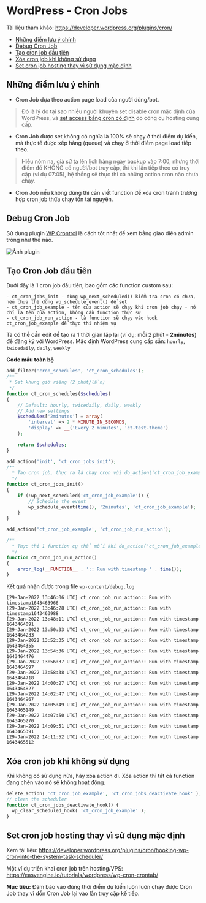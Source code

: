 # WordPress - Cron Jobs

Tài liệu tham khảo: https://developer.wordpress.org/plugins/cron/

- [Những điểm lưu ý chính](https://github.com/codetot-web/dev-guideline/blob/main/wp-cron-jobs.md#nh%E1%BB%AFng-%C4%91i%E1%BB%83m-l%C6%B0u-%C3%BD-ch%C3%ADnh)
- [Debug Cron Job](https://github.com/codetot-web/dev-guideline/blob/main/wp-cron-jobs.md#debug-cron-job)
- [Tạo cron job đầu tiên](https://github.com/codetot-web/dev-guideline/blob/main/wp-cron-jobs.md#t%E1%BA%A1o-cron-job-%C4%91%E1%BA%A7u-ti%C3%AAn)
- [Xóa cron job khi không sử dụng](https://github.com/codetot-web/dev-guideline/blob/main/wp-cron-jobs.md#x%C3%B3a-cron-job-khi-kh%C3%B4ng-s%E1%BB%AD-d%E1%BB%A5ng)
- [Set cron job hosting thay vì sử dụng mặc định](https://github.com/codetot-web/dev-guideline/blob/main/wp-cron-jobs.md#set-cron-job-hosting-thay-v%C3%AC-s%E1%BB%AD-d%E1%BB%A5ng-m%E1%BA%B7c-%C4%91%E1%BB%8Bnh)

## Những điểm lưu ý chính

- Cron Job dựa theo action page load của người dùng/bot.

> Đó là lý do tại sao nhiều người khuyên set disable cron mặc định của WordPress, và [set access bằng cron cố định](https://github.com/codetot-web/dev-guideline/blob/main/wp-cron-jobs.md#set-cron-job-hosting-thay-v%C3%AC-s%E1%BB%AD-d%E1%BB%A5ng-m%E1%BA%B7c-%C4%91%E1%BB%8Bnh) do công cụ hosting cung cấp.

- Cron Job được set không có nghĩa là 100% sẽ chạy ở thời điểm dự kiến, mà thực tế được xếp hàng (queue) và chạy ở thời điểm page load tiếp theo.

> Hiểu nôm na, giả sử ta lên lịch hàng ngày backup vào 7:00, nhưng thời điểm đó KHÔNG có người/bot truy cập, thì khi lần tiếp theo có truy cập (ví dụ 07:05), hệ thống sẽ thực thi cả những action cron nào chưa chạy.

- Cron Job nếu không dùng thì cần viết function để xóa cron tránh trường hợp cron job thừa chạy tốn tài nguyên.

## Debug Cron Job

Sử dụng plugin [WP Crontrol](https://vi.wordpress.org/plugins/wp-crontrol/) là cách tốt nhất để xem bằng giao diện admin trông như thế nào.

![Ảnh plugin](https://ps.w.org/wp-crontrol/assets/screenshot-1.png)

## Tạo Cron Job đầu tiên

Dưới đây là 1 cron job đầu tiên, bao gồm các function custom sau:

```
- ct_cron_jobs_init - dùng wp_next_scheduled() kiểm tra cron có chưa, nếu chưa thì dùng wp_schedule_event() để set
- ct_cron_job_example - tên của action sẽ chạy khi cron job chạy - nó chỉ là tên của action, không cần function thực sự
- ct_cron_job_run_action - là function sẽ chạy vào hook ct_cron_job_example để thực thi nhiệm vụ
```

Ta có thể cần edit để tạo ra 1 thời gian lặp lại (ví dụ: mỗi 2 phút - **2minutes**) để đăng ký với WordPress.
Mặc định WordPress cung cấp sẵn: `hourly`, `twicedaily`, `daily`, `weekly`

**Code mẫu toàn bộ**

```php
add_filter('cron_schedules', 'ct_cron_schedules');
/**
 * Set khung giờ riêng (2 phút/lần)
 */
function ct_cron_schedules($schedules)
{
	// Default: hourly, twicedaily, daily, weekly
	// Add new settings
	$schedules['2minutes'] = array(
		'interval' => 2 * MINUTE_IN_SECONDS,
		'display' => __('Every 2 minutes', 'ct-test-theme')
	);

	return $schedules;
}

add_action('init', 'ct_cron_jobs_init');
/**
  * Tạo cron job, thực ra là chạy cron với do_action('ct_cron_job_example')
  */
function ct_cron_jobs_init()
{
	if (!wp_next_scheduled('ct_cron_job_example')) {
		// Schedule the event
		wp_schedule_event(time(), '2minutes', 'ct_cron_job_example');
	}
}

add_action('ct_cron_job_example', 'ct_cron_job_run_action');

/**
  * Thực thi 1 function cụ thể mỗi khi do_action('ct_cron_job_example') chạy
  */
function ct_cron_job_run_action()
{
	error_log(__FUNCTION__ . ':: Run with timestamp ' . time());
}
```

Kết quả nhận được trong file `wp-content/debug.log`

```
[29-Jan-2022 13:46:06 UTC] ct_cron_job_run_action:: Run with timestamp1643463966
[29-Jan-2022 13:46:28 UTC] ct_cron_job_run_action:: Run with timestamp1643463988
[29-Jan-2022 13:48:11 UTC] ct_cron_job_run_action:: Run with timestamp 1643464091
[29-Jan-2022 13:50:33 UTC] ct_cron_job_run_action:: Run with timestamp 1643464233
[29-Jan-2022 13:52:35 UTC] ct_cron_job_run_action:: Run with timestamp 1643464355
[29-Jan-2022 13:54:36 UTC] ct_cron_job_run_action:: Run with timestamp 1643464476
[29-Jan-2022 13:56:37 UTC] ct_cron_job_run_action:: Run with timestamp 1643464597
[29-Jan-2022 13:58:38 UTC] ct_cron_job_run_action:: Run with timestamp 1643464718
[29-Jan-2022 14:00:27 UTC] ct_cron_job_run_action:: Run with timestamp 1643464827
[29-Jan-2022 14:02:47 UTC] ct_cron_job_run_action:: Run with timestamp 1643464967
[29-Jan-2022 14:05:49 UTC] ct_cron_job_run_action:: Run with timestamp 1643465149
[29-Jan-2022 14:07:50 UTC] ct_cron_job_run_action:: Run with timestamp 1643465270
[29-Jan-2022 14:09:51 UTC] ct_cron_job_run_action:: Run with timestamp 1643465391
[29-Jan-2022 14:11:52 UTC] ct_cron_job_run_action:: Run with timestamp 1643465512
```

## Xóa cron job khi không sử dụng

Khi không có sử dụng nữa, hãy xóa action đi. Xóa action thì tất cả function đang chèn vào nó sẽ không hoạt động.

```php
delete_action( 'ct_cron_job_example', 'ct_cron_jobs_deactivate_hook' );
// clean the scheduler
function ct_cron_jobs_deactivate_hook() {
  wp_clear_scheduled_hook( 'ct_cron_job_example' );
}
```

## Set cron job hosting thay vì sử dụng mặc định

Xem tài liệu: https://developer.wordpress.org/plugins/cron/hooking-wp-cron-into-the-system-task-scheduler/

Một ví dụ triển khai cron job trên hosting/VPS: https://easyengine.io/tutorials/wordpress/wp-cron-crontab/

**Mục tiêu:** Đảm bảo vào đúng thời điểm dự kiến luôn luôn chạy được Cron Job thay vì dồn Cron Job lại vào lần truy cập kế tiếp.
